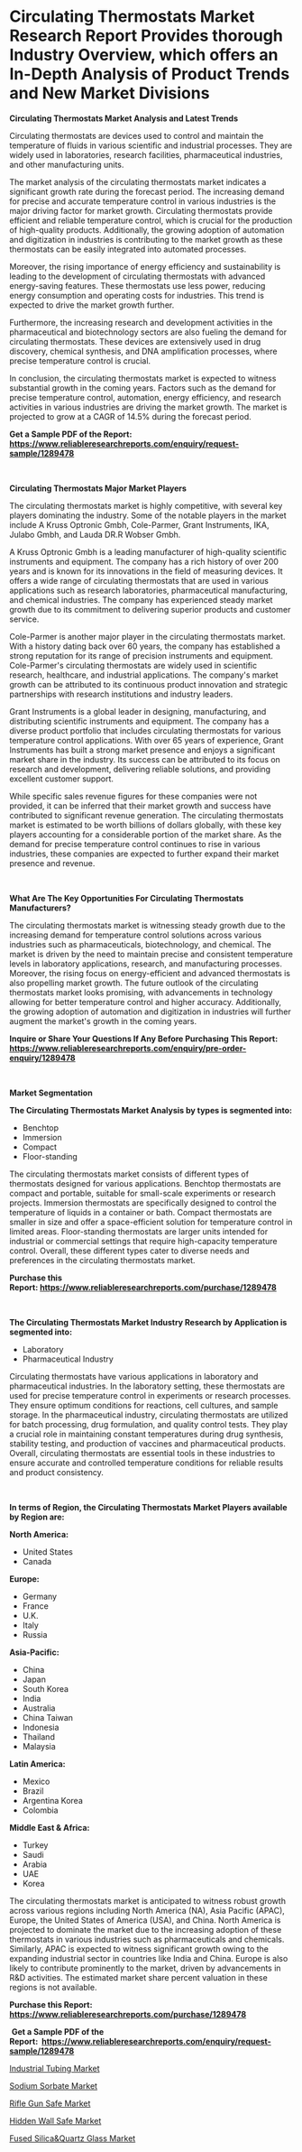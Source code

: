 <p><h1>Circulating Thermostats Market Research Report Provides thorough Industry Overview, which offers an In-Depth Analysis of Product Trends and New Market Divisions</h1></p><p><strong>Circulating Thermostats Market Analysis and Latest Trends</strong></p>
<p><p>Circulating thermostats are devices used to control and maintain the temperature of fluids in various scientific and industrial processes. They are widely used in laboratories, research facilities, pharmaceutical industries, and other manufacturing units.</p><p>The market analysis of the circulating thermostats market indicates a significant growth rate during the forecast period. The increasing demand for precise and accurate temperature control in various industries is the major driving factor for market growth. Circulating thermostats provide efficient and reliable temperature control, which is crucial for the production of high-quality products. Additionally, the growing adoption of automation and digitization in industries is contributing to the market growth as these thermostats can be easily integrated into automated processes.</p><p>Moreover, the rising importance of energy efficiency and sustainability is leading to the development of circulating thermostats with advanced energy-saving features. These thermostats use less power, reducing energy consumption and operating costs for industries. This trend is expected to drive the market growth further.</p><p>Furthermore, the increasing research and development activities in the pharmaceutical and biotechnology sectors are also fueling the demand for circulating thermostats. These devices are extensively used in drug discovery, chemical synthesis, and DNA amplification processes, where precise temperature control is crucial.</p><p>In conclusion, the circulating thermostats market is expected to witness substantial growth in the coming years. Factors such as the demand for precise temperature control, automation, energy efficiency, and research activities in various industries are driving the market growth. The market is projected to grow at a CAGR of 14.5% during the forecast period.</p></p>
<p><strong>Get a Sample PDF of the Report:&nbsp; <a href="https://www.reliableresearchreports.com/enquiry/request-sample/1289478">https://www.reliableresearchreports.com/enquiry/request-sample/1289478</a></strong></p>
<p>&nbsp;</p>
<p><strong>Circulating Thermostats Major Market Players</strong></p>
<p><p>The circulating thermostats market is highly competitive, with several key players dominating the industry. Some of the notable players in the market include A Kruss Optronic Gmbh, Cole-Parmer, Grant Instruments, IKA, Julabo Gmbh, and Lauda DR.R Wobser Gmbh.</p><p>A Kruss Optronic Gmbh is a leading manufacturer of high-quality scientific instruments and equipment. The company has a rich history of over 200 years and is known for its innovations in the field of measuring devices. It offers a wide range of circulating thermostats that are used in various applications such as research laboratories, pharmaceutical manufacturing, and chemical industries. The company has experienced steady market growth due to its commitment to delivering superior products and customer service.</p><p>Cole-Parmer is another major player in the circulating thermostats market. With a history dating back over 60 years, the company has established a strong reputation for its range of precision instruments and equipment. Cole-Parmer's circulating thermostats are widely used in scientific research, healthcare, and industrial applications. The company's market growth can be attributed to its continuous product innovation and strategic partnerships with research institutions and industry leaders.</p><p>Grant Instruments is a global leader in designing, manufacturing, and distributing scientific instruments and equipment. The company has a diverse product portfolio that includes circulating thermostats for various temperature control applications. With over 65 years of experience, Grant Instruments has built a strong market presence and enjoys a significant market share in the industry. Its success can be attributed to its focus on research and development, delivering reliable solutions, and providing excellent customer support.</p><p>While specific sales revenue figures for these companies were not provided, it can be inferred that their market growth and success have contributed to significant revenue generation. The circulating thermostats market is estimated to be worth billions of dollars globally, with these key players accounting for a considerable portion of the market share. As the demand for precise temperature control continues to rise in various industries, these companies are expected to further expand their market presence and revenue.</p></p>
<p>&nbsp;</p>
<p><strong>What Are The Key Opportunities For Circulating Thermostats Manufacturers?</strong></p>
<p><p>The circulating thermostats market is witnessing steady growth due to the increasing demand for temperature control solutions across various industries such as pharmaceuticals, biotechnology, and chemical. The market is driven by the need to maintain precise and consistent temperature levels in laboratory applications, research, and manufacturing processes. Moreover, the rising focus on energy-efficient and advanced thermostats is also propelling market growth. The future outlook of the circulating thermostats market looks promising, with advancements in technology allowing for better temperature control and higher accuracy. Additionally, the growing adoption of automation and digitization in industries will further augment the market's growth in the coming years.</p></p>
<p><strong>Inquire or Share Your Questions If Any Before Purchasing This Report: <a href="https://www.reliableresearchreports.com/enquiry/pre-order-enquiry/1289478">https://www.reliableresearchreports.com/enquiry/pre-order-enquiry/1289478</a></strong></p>
<p>&nbsp;</p>
<p><strong>Market Segmentation</strong></p>
<p><strong>The Circulating Thermostats Market Analysis by types is segmented into:</strong></p>
<p><ul><li>Benchtop</li><li>Immersion</li><li>Compact</li><li>Floor-standing</li></ul></p>
<p><p>The circulating thermostats market consists of different types of thermostats designed for various applications. Benchtop thermostats are compact and portable, suitable for small-scale experiments or research projects. Immersion thermostats are specifically designed to control the temperature of liquids in a container or bath. Compact thermostats are smaller in size and offer a space-efficient solution for temperature control in limited areas. Floor-standing thermostats are larger units intended for industrial or commercial settings that require high-capacity temperature control. Overall, these different types cater to diverse needs and preferences in the circulating thermostats market.</p></p>
<p><strong>Purchase this Report:&nbsp;<a href="https://www.reliableresearchreports.com/purchase/1289478">https://www.reliableresearchreports.com/purchase/1289478</a></strong></p>
<p>&nbsp;</p>
<p><strong>The Circulating Thermostats Market Industry Research by Application is segmented into:</strong></p>
<p><ul><li>Laboratory</li><li>Pharmaceutical Industry</li></ul></p>
<p><p>Circulating thermostats have various applications in laboratory and pharmaceutical industries. In the laboratory setting, these thermostats are used for precise temperature control in experiments or research processes. They ensure optimum conditions for reactions, cell cultures, and sample storage. In the pharmaceutical industry, circulating thermostats are utilized for batch processing, drug formulation, and quality control tests. They play a crucial role in maintaining constant temperatures during drug synthesis, stability testing, and production of vaccines and pharmaceutical products. Overall, circulating thermostats are essential tools in these industries to ensure accurate and controlled temperature conditions for reliable results and product consistency.</p></p>
<p>&nbsp;</p>
<p><strong>In terms of Region, the Circulating Thermostats Market Players available by Region are:</strong></p>
<p>
    <p> <strong> North America: </strong>
        <ul>
            <li>United States</li>
            <li>Canada</li>
        </ul>
        </p> 
    <p> <strong> Europe: </strong>
        <ul>
            <li>Germany</li>
            <li>France</li>
            <li>U.K.</li>
            <li>Italy</li>
            <li>Russia</li>
        </ul>
        </p> 
    <p> <strong> Asia-Pacific: </strong>
        <ul>
            <li>China</li>
            <li>Japan</li>
            <li>South Korea</li>
            <li>India</li>
            <li>Australia</li>
            <li>China Taiwan</li>
            <li>Indonesia</li>
            <li>Thailand</li>
            <li>Malaysia</li>
        </ul>
        </p> 
    <p> <strong> Latin America: </strong>
        <ul>
            <li>Mexico</li>
            <li>Brazil</li>
            <li>Argentina Korea</li>
            <li>Colombia</li>
        </ul>
        </p> 
    <p> <strong> Middle East & Africa: </strong>
        <ul>
            <li>Turkey</li>
            <li>Saudi</li>
            <li>Arabia</li>
            <li>UAE</li>
            <li>Korea</li>
        </ul>
    </p>
    </p>
<p><p>The circulating thermostats market is anticipated to witness robust growth across various regions including North America (NA), Asia Pacific (APAC), Europe, the United States of America (USA), and China. North America is projected to dominate the market due to the increasing adoption of these thermostats in various industries such as pharmaceuticals and chemicals. Similarly, APAC is expected to witness significant growth owing to the expanding industrial sector in countries like India and China. Europe is also likely to contribute prominently to the market, driven by advancements in R&D activities. The estimated market share percent valuation in these regions is not available.</p></p>
<p><strong>Purchase this Report: <a href="https://www.reliableresearchreports.com/purchase/1289478">https://www.reliableresearchreports.com/purchase/1289478</a></strong></p>
<p>&nbsp;<strong>Get a Sample PDF of the Report:&nbsp;&nbsp;<a href="https://www.reliableresearchreports.com/enquiry/request-sample/1289478">https://www.reliableresearchreports.com/enquiry/request-sample/1289478</a></strong></p>
<p><strong></strong></p>
<p><p><a href="https://medium.com/@bradomar67436/industrial-tubing-market-the-key-to-successful-business-strategy-forecast-till-2030-4e6c911e793b">Industrial Tubing Market</a></p><p><a href="https://medium.com/@jaremington56468/sodium-sorbate-nbsp-market-focuses-on-market-share-size-and-projected-forecast-till-2030-af67939ad0fc">Sodium Sorbate Market</a></p><p><a href="https://www.linkedin.com/pulse/rifle-gun-safe-market-size-share-amp-trends-analysis-report-1e2ue/">Rifle Gun Safe Market</a></p><p><a href="https://www.linkedin.com/pulse/hidden-wall-safe-market-size-share-amp-trends-analysis-report-vfufe/">Hidden Wall Safe Market</a></p><p><a href="https://github.com/Chiragrp24/Market-Research-Report-List-1/blob/main/fused-silicaquartz-glass-market.md">Fused Silica&Quartz Glass Market</a></p></p>